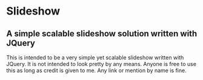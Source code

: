 # Slideshow
A simple scalable slideshow solution written with JQuery
-----------
This is intended to be a very simple yet scalable slideshow written with JQuery. It is not intended to look pretty by any means. Anyone is free to use this as long as credit is given to me. Any link or mention by name is fine.
